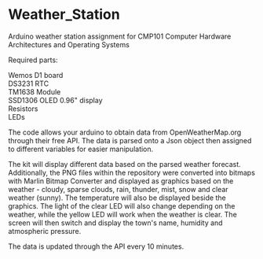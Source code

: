 # Weather_Station
Arduino weather station assignment for CMP101 Computer Hardware Architectures and Operating Systems

Required parts:

Wemos D1 board </br>
DS3231 RTC </br>
TM1638 Module </br>
SSD1306 OLED 0.96" display </br>
Resistors</br>
LEDs</br>

The code allows your arduino to obtain data from OpenWeatherMap.org through their free API. The data is parsed onto a Json object then assigned to different variables for easier manipulation. </br>

The kit will display different data based on the parsed weather forecast. Additionally, the PNG files within the repository were converted into bitmaps with Marlin Bitmap Converter and displayed as graphics based on the weather - cloudy, sparse clouds, rain, thunder, mist, snow and clear weather (sunny). The temperature will also be displayed beside the graphics. The light of the clear LED will also change depending on the weather, while the yellow LED will work when the weather is clear. The screen will then switch and display the town's name, humidity and atmospheric pressure. 

The data is updated through the API every 10 minutes.
